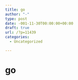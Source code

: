 ```yaml
---
title: go
author: "-"
type: post
date: -001-11-30T00:00:00+00:00
draft: true
url: /?p=11439
categories:
  - Uncategorized

---
```

# go
